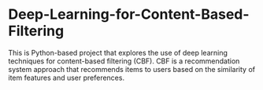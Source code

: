 # Deep-Learning-for-Content-Based-Filtering
This is Python-based project that explores the use of deep learning techniques for content-based filtering (CBF). CBF is a recommendation system approach that recommends items to users based on the similarity of item features and user preferences.

